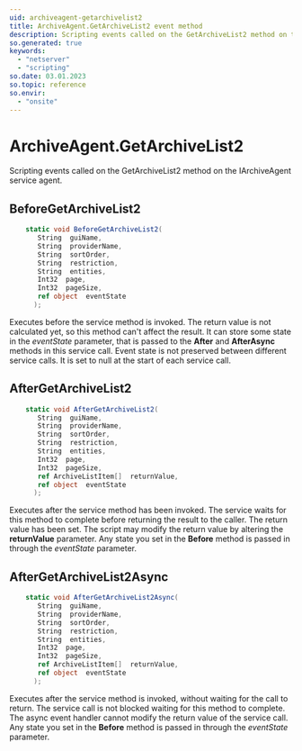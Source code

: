 ```yaml
---
uid: archiveagent-getarchivelist2
title: ArchiveAgent.GetArchiveList2 event method
description: Scripting events called on the GetArchiveList2 method on the ArchiveAgent service agent.
so.generated: true
keywords:
  - "netserver"
  - "scripting"
so.date: 03.01.2023
so.topic: reference
so.envir:
  - "onsite"
---
```

# ArchiveAgent.GetArchiveList2

Scripting events called on the <see cref='M:SuperOffice.CRM.Services.IArchiveAgent.GetArchiveList2'>GetArchiveList2</see> method on the <see cref='IArchiveAgent'>IArchiveAgent</see>  service agent.

## BeforeGetArchiveList2
```cs
    static void BeforeGetArchiveList2(
       String  guiName,
       String  providerName,
       String  sortOrder,
       String  restriction,
       String  entities,
       Int32  page,
       Int32  pageSize,
       ref object  eventState
      );
```
Executes before the service method is invoked.
The return value is not calculated yet, so this method can't affect the result.
It can store some state in the *eventState* parameter, that is passed to the **After** and **AfterAsync** methods in this service call.
Event state is not preserved between different service calls. It is set to null at the start of each service call.
## AfterGetArchiveList2
```cs
    static void AfterGetArchiveList2(
       String  guiName,
       String  providerName,
       String  sortOrder,
       String  restriction,
       String  entities,
       Int32  page,
       Int32  pageSize,
       ref ArchiveListItem[]  returnValue,
       ref object  eventState
      );
```
Executes after the service method has been invoked. The service waits for this method to complete before returning the result to the caller.
The return value has been set. The script may modify the return value by altering the **returnValue** parameter.
Any state you set in the **Before** method is passed in through the *eventState* parameter.
## AfterGetArchiveList2Async
```cs
    static void AfterGetArchiveList2Async(
       String  guiName,
       String  providerName,
       String  sortOrder,
       String  restriction,
       String  entities,
       Int32  page,
       Int32  pageSize,
       ref ArchiveListItem[]  returnValue,
       ref object  eventState
      );
```
Executes after the service method is invoked, without waiting for the call to return.
The service call is not blocked waiting for this method to complete.
The async event handler cannot modify the return value of the service call.
Any state you set in the **Before** method is passed in through the *eventState* parameter.

